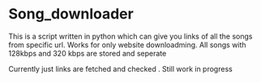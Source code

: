 # Song_downloader
This is a script written in python which can give you links of all the songs from specific url. Works for only website downloadming. All songs with 128kbps and 320 kbps are stored and seperate

Currently just links are fetched and checked . Still work in progress
